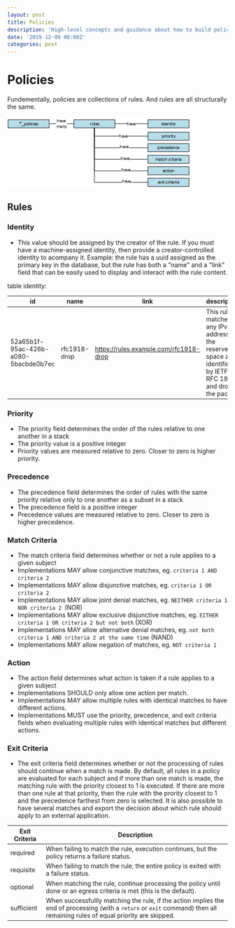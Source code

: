 ```yaml
---
layout: post
title: Policies
description: 'High-level concepts and guidance about how to build policies out of rules so that we can unify many policy engines with portable and composable policies'
date: '2019-12-09 00:00Z'
categories: post
---
```


# Policies

Fundementally, policies are collections of rules.  And rules are all structurally the same.

![Figure 1. Policy rule diagram](../assets/policy-rule-drawing.png "Figure 1. Policy rule diagram")

## Rules

### Identity

* This value should be assigned by the creator of the rule.  If you must have a machine-assigned identity, then provide a creator-controlled identity to acompany it.  Example:  the rule has a uuid assigned as the primary key in the database, but the rule has both a "name" and a "link" field that can be easily used to display and interact with the rule content.

table identity:

|id|name|link|description|
|---|---|---|---|
|52a65b1f-95ac-426b-a080-5bacbde0b7ec|rfc1918-drop|https://rules.example.com/rfc1918-drop |This rule matches any IPv4 address in the reserved space as identified by IETF RFC 1918 and drops the packet|

### Priority

* The priority field determines the order of the rules relative to one another in a stack
* The priority value is a positive integer
* Priority values are measured relative to zero.  Closer to zero is higher priority.

### Precedence

* The precedence field determines the order of rules with the same priority relative only to one another as a subset in a stack
* The precedence field is a positive integer
* Precedence values are measured relative to zero.  Closer to zero is higher precedence.

### Match Criteria

* The match criteria field determines whether or not a rule applies to a given subject 
* Implementations MAY allow conjunctive matches, eg. `criteria 1 AND criteria 2` 
* Implementations MAY allow disjunctive matches, eg. `criteria 1 OR criteria 2`
* Implementations MAY allow joint denial matches, eg. `NEITHER criteria 1 NOR criteria 2 `(NOR)
* Implementations MAY allow exclusive disjunctive matches, eg. `EITHER criteria 1 OR criteria 2 but not both` (XOR)
* Implementations MAY allow alternative denial matches, eg. `not both criteria 1 AND criteria 2 at the same time` (NAND)
* Implementations MAY allow negation of matches, eg. `NOT criteria 1`

### Action

* The action field determines what action is taken if a rule applies to a given subject
* Implementations SHOULD only allow one action per match.
* Implementations MAY allow multiple rules with identical matches to have different actions.
* Implementations MUST use the priority, precedence, and exit criteria fields when evaluating multiple rules with identical matches but different actions.

### Exit Criteria

* The exit criteria field determines whether or not the processing of rules should continue when a match is made.  By default, all rules in a policy are evaluated for each subject and if more than one match is made, the matching rule with the priority closest to 1 is executed.  If there are more than one rule at that priority, then the rule with the prority closest to 1 and the precedence farthest from zero is selected.  It is also possible to have several matches and export the decision about which rule should apply to an external application.

| Exit Criteria | Description |
|---|---|
|required| When failing to match the rule, execution continues, but the policy returns a failure status. |
|requisite|When failing to match the rule, the entire policy is exited with a failure status. |
|optional|When matching the rule, continue processing the policy until done or an egress criteria is met (this is the default). |
|sufficient|When successfullly matching the rule, if the action implies the end of processing (with a `return` or `exit` command) then all remaining rules of equal priority are skipped. |
